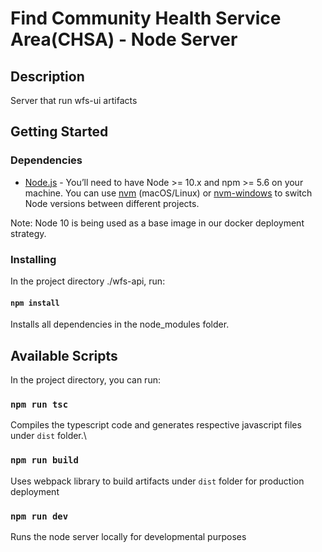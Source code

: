 # Find Community Health Service Area(CHSA) - Node Server

## Description

Server that run wfs-ui artifacts

## Getting Started

### Dependencies

- [Node.js](https://nodejs.org/en/) - You’ll need to have Node >= 10.x and npm >= 5.6 on your machine. You can use [nvm](https://github.com/nvm-sh/nvm#installation) (macOS/Linux) or [nvm-windows](https://github.com/coreybutler/nvm-windows#node-version-manager-nvm-for-windows) to switch Node versions between different projects.

Note: Node 10 is being used as a base image in our docker deployment strategy.

### Installing

In the project directory ./wfs-api, run:

#### `npm install`

Installs all dependencies in the node_modules folder.


## Available Scripts

In the project directory, you can run:

### `npm run tsc`

Compiles the typescript code and generates respective javascript files under `dist` folder.\

### `npm run build`

Uses webpack library to build artifacts under `dist` folder for production deployment

### `npm run dev`

Runs the node server locally for developmental purposes

